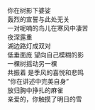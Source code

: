 <p class="has-line-data" data-line-start="2" data-line-end="13">你在树影下婆娑<br>
轰烈的宣誓与此处无关<br>
一对呢喃的鸟儿在寒风中凄苦<br>
夜深露重<br>
湖边路灯成双对<br>
低垂面庞 望向自己模糊的影<br>
一棵树摇动另一棵<br>
共振着 是季风的喜悦和悲鸣<br>
“你在讲述中完美自身”<br>
放归胸中挣扎的麻雀<br>
亲爱的，你触摸了明日的雪</p>
